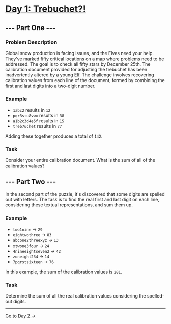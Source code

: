 # [Day 1: Trebuchet?!](https://adventofcode.com/2023/day/1)

## --- Part One ---

### Problem Description

Global snow production is facing issues, and the Elves need your help. They've marked fifty critical locations on a map
where problems need to be addressed. The goal is to check all fifty stars by December 25th. The calibration document
provided for adjusting the trebuchet has been inadvertently altered by a young Elf. The challenge involves recovering
calibration values from each line of the document, formed by combining the first and last digits into a two-digit
number.

### Example

- `1abc2` results in `12`
- `pqr3stu8vwx` results in `38`
- `a1b2c3d4e5f` results in `15`
- `treb7uchet` results in `77`

Adding these together produces a total of `142`.

### Task

Consider your entire calibration document. What is the sum of all of the calibration values?

## --- Part Two ---

In the second part of the puzzle, it's discovered that some digits are spelled out with letters. The task is to find the
real first and last digit on each line, considering these textual representations, and sum them up.

### Example

- `two1nine` -> `29`
- `eightwothree` -> `83`
- `abcone2threexyz` -> `13`
- `xtwone3four` -> `24`
- `4nineeightseven2` -> `42`
- `zoneight234` -> `14`
- `7pqrstsixteen` -> `76`

In this example, the sum of the calibration values is `281`.

### Task

Determine the sum of all the real calibration values considering the spelled-out digits.

---

[Go to Day 2 →](../day02/README.md)